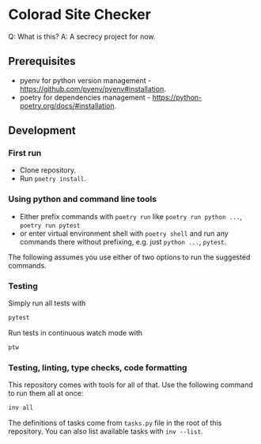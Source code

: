 # Colorad Site Checker

Q: What is this?
A: A secrecy project for now.

## Prerequisites

* pyenv for python version management - <https://github.com/pyenv/pyenv#installation>.
* poetry for dependencies management - <https://python-poetry.org/docs/#installation>.

## Development

### First run

* Clone repository.
* Run `poetry install`.

### Using python and command line tools

* Either prefix commands with `poetry run` like `poetry run python ...`, `poetry run pytest`
* or enter virtual environment shell with `poetry shell` and run any commands there without
prefixing, e.g. just `python ...`, `pytest`.

The following assumes you use either of two options to run the suggested commands.

### Testing

Simply run all tests with

```bash
pytest
```

Run tests in continuous watch mode with

```bash
ptw
```

### Testing, linting, type checks, code formatting

This repository comes with tools for all of that.
Use the following command to run them all at once:

```bash
inv all
```

The definitions of tasks come from `tasks.py` file in the root of this repository. You can also
list available tasks with `inv --list`.
